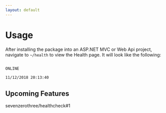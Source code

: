 ```yaml
---
layout: default
---
```


# Usage

After installing the package into an ASP.NET MVC or Web Api project, navigate to `~/health` to view the Health page. It will look like the following:

```html

ONLINE

11/12/2018 20:13:40

```

## Upcoming Features

sevenzerothree/healthcheck#1